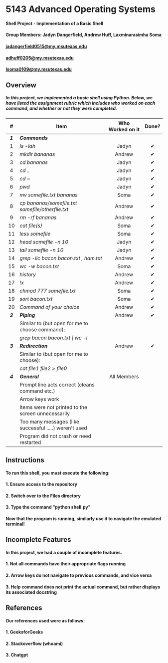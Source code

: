 # 5143 Advanced Operating Systems
#### Shell Project - Implementation of a Basic Shell
#### Group Members: Jadyn Dangerfield, Andrew Huff, Laxminarasimha Soma
#### jadangerfield0515@my.msutexas.edu
#### adhuff0205@my.msutexas.edu
#### lsoma0109@my.msutexas.edu

## Overview
##### In this project, we implemented a basic shell using Python. Below, we have listed the assignment rubric which includes who worked on each command, and whether or not they were completed.
|    #    | Item                                                   |  Who Worked on it  | Done? |
| :-----: | ------------------------------------------------------ | :----------------: | :---: |
| **_1_** | **_Commands_**                                         ||        |
|    1    | _ls -lah_                                              |Jadyn|✔      |
|    2    | _mkdir bananas_                                        |Andrew|✔       |
|    3    | _cd bananas_                                           |Jadyn|✔        |
|    4    | _cd .._                                                |Jadyn|✔        |
|    5    | _cd ~_                                                 |Jadyn|✔        |
|    6    | _pwd_                                                  |Jadyn|✔      |
|    7    | _mv somefile.txt bananas_                              |Soma| ✔       |
|    8    | _cp bananas/somefile.txt somefile/otherfile.txt_       |Andrew|✔      |
|    9    | _rm -rf bananas_                                       |Andrew| ✔      |
|   10    | _cat file(s)_                                          |Soma|  ✔      |
|   11    | _less somefile_                                        |Soma|   ✔     |
|   12    | _head somefile -n 10_                                  |Jadyn|✔        |
|   13    | _tail somefile -n 10_                                  |Jadyn|✔        |
|   14    | _grep -lic bacon bacon.txt , ham.txt_                  |Andrew|   ✔    |
|   15    | _wc -w bacon.txt_                                      |Soma| ✔       |
|   16    | _history_                                              |Andrew|  ✔     |
|   17    | _!x_                                                   |Andrew|  ✔     |
|   18    | _chmod 777 somefile.txt_                               |Soma|     ✔   |
|   19    | _sort bacon.txt_                                       |Soma|✔       |
|   20    | _Command of your choice_                               |Andrew|✔        |
| **_2_** | **_Piping_**                                           |Andrew|   ✔     |
|         | Similar to (but open for me to choose command):        ||        |
|         | _grep bacon bacon.txt \| wc -l_                        ||        |
| **_3_** | **_Redirection_**                                      |Andrew|   ✔     |
|         | Similar to (but open for me to choose):                ||        |
|         | _cat file1 file2 > file0_                              ||        |
| **_4_** | **_General_**                                          |All Members|
|         | Prompt line acts correct (cleans command etc.)         ||        |
|         | Arrow keys work                                        ||        |
|         | Items were not printed to the screen unnecessarily     ||        |
|         | Too many messages (like successful .....) weren't used ||        |
|         | Program did not crash or need restarted                ||        |

## Instructions
#### To run this shell, you must execute the following:
#### 1. Ensure access to the repository
#### 2. Switch over to the Files directory
#### 3. Type the command "python shell.py"
#### 
#### Now that the program is running, similarly use it to navigate the emulated terminal!

## Incomplete Features
#### In this project, we had a couple of incomplete features.
#### 1. Not all commands have their appropriate flags running
#### 2. Arrow keys do not navigate to previous commands, and vice versa
#### 3. Help command does not print the actual command, but rather displays its associated docstring

## References
#### Our references used were as follows:
#### 1. GeeksforGeeks
#### 2. Stackoverflow (whoami)
#### 3. Chatgpt

